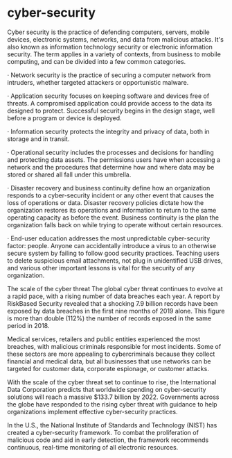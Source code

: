 # cyber-security

Cyber security is the practice of defending computers, servers, mobile devices, electronic systems, networks, and data from malicious attacks. It's also known as information technology security or electronic information security. The term applies in a variety of contexts, from business to mobile computing, and can be divided into a few common categories.

·        Network security is the practice of securing a computer network from intruders, whether targeted attackers or opportunistic malware.

·        Application security focuses on keeping software and devices free of threats. A compromised application could provide access to the data its designed to protect. Successful security begins in the design stage, well before a program or device is deployed.

·        Information security protects the integrity and privacy of data, both in storage and in transit.

·        Operational security includes the processes and decisions for handling and protecting data assets. The permissions users have when accessing a network and the procedures that determine how and where data may be stored or shared all fall under this umbrella.

·        Disaster recovery and business continuity define how an organization responds to a cyber-security incident or any other event that causes the loss of operations or data. Disaster recovery policies dictate how the organization restores its operations and information to return to the same operating capacity as before the event. Business continuity is the plan the organization falls back on while trying to operate without certain resources.

·        End-user education addresses the most unpredictable cyber-security factor: people. Anyone can accidentally introduce a virus to an otherwise secure system by failing to follow good security practices. Teaching users to delete suspicious email attachments, not plug in unidentified USB drives, and various other important lessons is vital for the security of any organization.

The scale of the cyber threat
The global cyber threat continues to evolve at a rapid pace, with a rising number of data breaches each year. A report by RiskBased Security revealed that a shocking 7.9 billion records have been exposed by data breaches in the first nine months of 2019 alone. This figure is more than double (112%) the number of records exposed in the same period in 2018.

Medical services, retailers and public entities experienced the most breaches, with malicious criminals responsible for most incidents. Some of these sectors are more appealing to cybercriminals because they collect financial and medical data, but all businesses that use networks can be targeted for customer data, corporate espionage, or customer attacks.

With the scale of the cyber threat set to continue to rise, the International Data Corporation predicts that worldwide spending on cyber-security solutions will reach a massive $133.7 billion by 2022. Governments across the globe have responded to the rising cyber threat with guidance to help organizations implement effective cyber-security practices.

In the U.S., the National Institute of Standards and Technology (NIST) has created a cyber-security framework. To combat the proliferation of malicious code and aid in early detection, the framework recommends continuous, real-time monitoring of all electronic resources.
